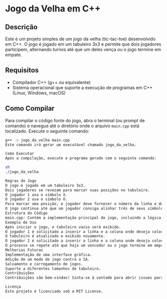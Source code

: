 # Jogo da Velha em C++

## Descrição

Este é um projeto simples de um jogo da velha (tic-tac-toe) desenvolvido em C++. O jogo é jogado em um tabuleiro 3x3 e permite que dois jogadores participem, alternando turnos até que um deles vença ou o jogo termine em empate.

## Requisitos

- Compilador C++ (g++ ou equivalente)
- Sistema operacional que suporte a execução de programas em C++ (Linux, Windows, macOS)

## Como Compilar

Para compilar o código fonte do jogo, abra o terminal (ou prompt de comando) e navegue até o diretório onde o arquivo `main.cpp` está localizado. Execute o seguinte comando:

```sh
g++ -o jogo_da_velha main.cpp
Este comando irá gerar um executável chamado jogo_da_velha.

Como Executar
Após a compilação, execute o programa gerado com o seguinte comando:

sh
./jogo_da_velha

Regras do Jogo
O jogo é jogado em um tabuleiro 3x3.
Dois jogadores se revezam para marcar suas posições no tabuleiro.
O jogador 1 usa o símbolo X.
O jogador 2 usa o símbolo O.
Para marcar uma posição, o jogador deve fornecer o número da linha e da coluna onde deseja colocar seu símbolo.
O jogo continua até que um jogador consiga alinhar três de seus símbolos horizontalmente, verticalmente ou diagonalmente, ou até que todas as posições do tabuleiro estejam preenchidas, resultando em empate.
Estrutura do Código
main.cpp: Contém a implementação principal do jogo, incluindo a lógica de jogo, interação com o usuário e exibição do tabuleiro.
Exemplo de Uso
Após iniciar o jogo, o tabuleiro vazio será exibido.
O jogador 1 é solicitado a inserir a linha e a coluna onde deseja colocar o símbolo X.
O tabuleiro é atualizado e exibido novamente.
O jogador 2 é solicitado a inserir a linha e a coluna onde deseja colocar o símbolo O.
O processo se repete até que haja um vencedor ou o jogo termine em empate.
Melhorias Futuras
Implementação de uma interface gráfica.
Adição de um modo de jogo contra a IA.
Salvamento e carregamento de jogos.
Suporte a diferentes tamanhos de tabuleiro.
Contribuições
Contribuições são bem-vindas! Sinta-se à vontade para abrir issues para relatar bugs ou sugerir melhorias, e enviar pull requests para implementar novas funcionalidades.

Licença
Este projeto é licenciado sob a MIT License.
